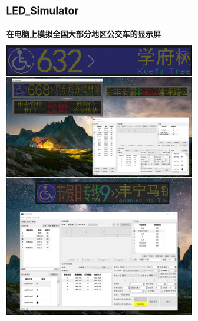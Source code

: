 # LED_Simulator

## 在电脑上模拟全国大部分地区公交车的显示屏

![](https://github.com/Tao68a660f3/LED_Simulator/blob/master/ScreenShots/GIF01.gif "运行示例")
![](https://github.com/Tao68a660f3/LED_Simulator/blob/master/ScreenShots/1.png "运行示例")
![](https://github.com/Tao68a660f3/LED_Simulator/blob/master/ScreenShots/2.png "运行示例")